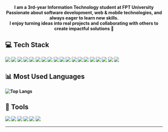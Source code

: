 <!-- Profile README — đổi your_username, tên, link mạng xã hội cho đúng -->
<p align="center">
  <b>I am a 3rd-year Information Technology student at <b>FPT University</b><br/>
  Passionate about software development, web & mobile technologies, and always eager to learn new skills.<br/>
  I enjoy turning ideas into real projects and collaborating with others to create impactful solutions 🚀
</p>

## 💻 Tech Stack

<p>
  <img src="https://img.shields.io/badge/css3-1572B6?logo=css3&logoColor=white" />
  <img src="https://img.shields.io/badge/html5-E34F26?logo=html5&logoColor=white" />
  <img src="https://img.shields.io/badge/javascript-F7DF1E?logo=javascript&logoColor=black" />
  <img src="https://img.shields.io/badge/typescript-3178C6?logo=typescript&logoColor=white" />
  <img src="https://img.shields.io/badge/react-20232A?logo=react&logoColor=61DAFB" />
  <img src="https://img.shields.io/badge/redux-764ABC?logo=redux&logoColor=white" />
  <img src="https://img.shields.io/badge/node.js-339933?logo=node.js&logoColor=white" />
  <img src="https://img.shields.io/badge/express.js-000000?logo=express&logoColor=white" />
  <img src="https://img.shields.io/badge/mongodb-47A248?logo=mongodb&logoColor=white" />
  <img src="https://img.shields.io/badge/mysql-4479A1?logo=mysql&logoColor=white" />
  <img src="https://img.shields.io/badge/firebase-FFCA28?logo=firebase&logoColor=black" />
  <img src="https://img.shields.io/badge/flutter-02569B?logo=flutter&logoColor=white" />
  <img src="https://img.shields.io/badge/dart-0175C2?logo=dart&logoColor=white" />
  <img src="https://img.shields.io/badge/ant%20design-0170FE?logo=antdesign&logoColor=white" />
  <img src="https://img.shields.io/badge/bootstrap-7952B3?logo=bootstrap&logoColor=white" />
  <img src="https://img.shields.io/badge/socket.io-010101?logo=socketdotio&logoColor=white" />
  <img src="https://img.shields.io/badge/postman-FF6C37?logo=postman&logoColor=white" />
  <img src="https://img.shields.io/badge/notion-000000?logo=notion&logoColor=white" />
  <img src="https://img.shields.io/badge/trello-026AA7?logo=trello&logoColor=white" />
</p>

## 📊 Most Used Languages
<!-- Card ngôn ngữ: chỉnh theme và username -->
<p>
  <img 
    src="https://github-readme-stats.vercel.app/api/top-langs/?username=ndaquan&layout=compact&langs_count=8&hide_border=true&theme=radical" 
    alt="Top Langs" />
</p>

## 🧰 Tools
<p>
  <img src="https://img.shields.io/badge/NPM-CB3837?logo=npm&logoColor=white" />
  <img src="https://img.shields.io/badge/JWT-000000?logo=jsonwebtokens&logoColor=white" />
  <img src="https://img.shields.io/badge/supabase-3ECF8E?logo=supabase&logoColor=white" />
  <img src="https://img.shields.io/badge/sqlite-003B57?logo=sqlite&logoColor=white" />
  <img src="https://img.shields.io/badge/cmake-064F8C?logo=cmake&logoColor=white" />
  <img src="https://img.shields.io/badge/makefile-000000?logo=gnu&logoColor=white" />
</p>

---

